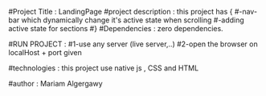 #Project Title : LandingPage
#project description : this project has {
    #-nav-bar which dynamically change it's active state when scrolling 
    #-adding active state for sections 
#}
#Dependencies :  zero dependencies. 

#RUN PROJECT : 
#1-use any server (live server,..) 
#2-open the browser on localHost + port given 

#technologies : this project use native js , CSS and HTML

#author : Mariam Algergawy

